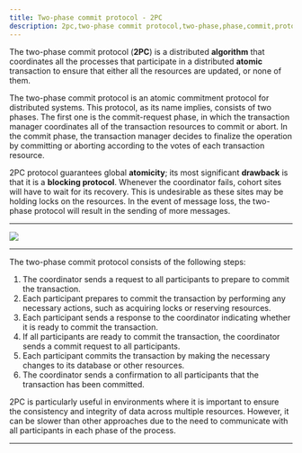 ```yaml
---
title: Two-phase commit protocol - 2PC
description: 2pc,two-phase commit protocol,two-phase,phase,commit,protocol,database
---
```

The two-phase commit protocol (**2PC**) is a distributed **algorithm** that coordinates all the processes that
participate in a distributed **atomic** transaction to ensure that either all
the resources are updated, or none of them.

The two-phase commit protocol is an atomic commitment protocol for distributed
systems. This protocol, as its name implies, consists of two phases.
The first one is the commit-request phase, in which the transaction manager coordinates
all of the transaction resources to commit or abort. In the commit phase,
the transaction manager decides to finalize the operation by committing or
aborting according to the votes of each transaction resource.

2PC protocol guarantees global **atomicity**; its most significant **drawback** is that
it is a **blocking protocol**. Whenever the coordinator fails, cohort sites
will have to wait for its recovery. This is undesirable as these sites
may be holding locks on the resources. In the event of message loss,
the two-phase protocol will result in the sending of more messages.

---

![]({{site.baseurl}}/images/2pc2.gif)

---

The two-phase commit protocol consists of the following steps:

1. The coordinator sends a request to all participants to prepare to commit the transaction.
2. Each participant prepares to commit the transaction by performing any necessary actions, such as acquiring locks or reserving resources.
3. Each participant sends a response to the coordinator indicating whether it is ready to commit the transaction.
4. If all participants are ready to commit the transaction, the coordinator sends a commit request to all participants.
5. Each participant commits the transaction by making the necessary changes to its database or other resources.
6. The coordinator sends a confirmation to all participants that the transaction has been committed.

2PC is particularly useful in environments where it is important to ensure the consistency and integrity of data across
multiple resources. However, it can be slower than other approaches due to the need to communicate with all
participants in each phase of the process.

---
